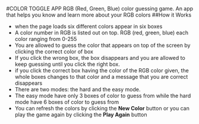 #COLOR TOGGLE APP
RGB (Red, Green, Blue) color guessing game. An app that helps you know and learn more about your RGB colors
##How it Works
- when the page loads six different colors appear in six boxes
- A color number in RGB is listed out on top. RGB (red, green, blue) each color ranging from 0-255
- You are allowed to guess the color that appears on top of the screen by clicking the correct color of box
- If you click the wrong box, the box disappears and you are allowed to keep guessing until you click the right box.
- if you click the correct box having the color of the RGB color given, the whole boxes changes to that color and a message that you are correct disappears
- There are two modes: the hard and the easy mode.
- The easy mode have only 3 boxes of color to guess from while the hard mode have 6 boxes of color to guess from
- You can refresh the colors by clicking the **New Color** button or you can play the game again by clicking the **Play Again** button
